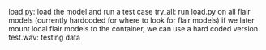 load.py:
	load the model and run a test case
try_all:
	run load.py on all flair models (currently hardcoded for where to look for flair models)
	if we later mount local flair models to the container, we can use a hard coded version
test.wav: 
	testing data

